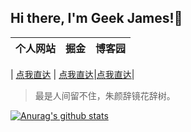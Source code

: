## Hi there, I'm Geek James!👋

|  个人网站   | 掘金  |博客园 |
|  ----  | ----  | --- |

| [点我直达](https://www.zhaohongcheng.com) | [点我直达](https://www.cnblogs.com/zhaohongcheng/)|[点我直达](https://juejin.im/user/3843548384069741)|


> 最是人间留不住，朱颜辞镜花辞树。

[![Anurag's github stats](https://github-readme-stats.vercel.app/api?username=Tzlibai)](https://github.com/anuraghazra/github-readme-stats)

